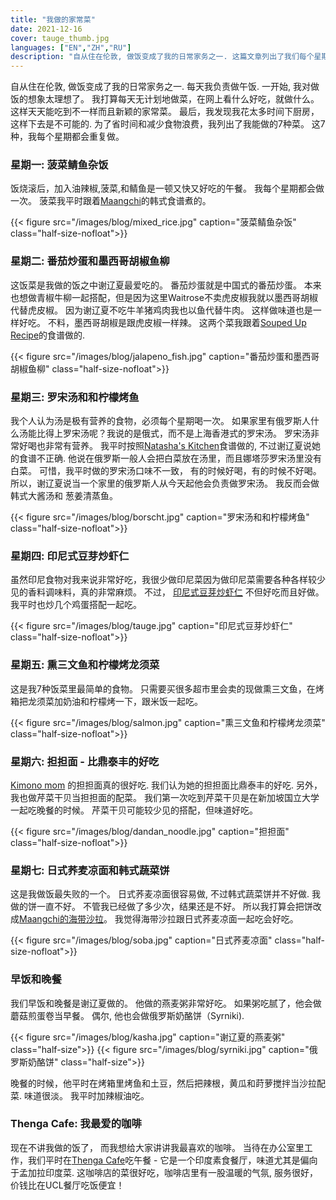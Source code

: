 ```yaml
---
title: "我做的家常菜"
date: 2021-12-16
cover: tauge_thumb.jpg
languages: ["EN","ZH","RU"]
description: "自从住在伦敦, 做饭变成了我的日常家务之一. 这篇文章列出了我们每个星期自己做的家常菜"
---
```


自从住在伦敦, 做饭变成了我的日常家务之一. 每天我负责做午饭. 一开始, 我对做饭的想象太理想了。 我打算每天无计划地做菜，在网上看什么好吃，就做什么。 这样天天能吃到不一样而且新颖的家常菜。 最后，我发现我花太多时间下厨房，这样下去是不可能的. 为了省时间和减少食物浪费，我列出了我能做的7种菜。 这7种，我每个星期都会重复做。

### 星期一: 菠菜鲭鱼杂饭
饭烧滚后，加入油辣椒,菠菜,和鲭鱼是一顿又快又好吃的午餐。 我每个星期都会做一次。 菠菜我平时跟着[Maangchi](https://www.maangchi.com/)的韩式食谱煮的。

{{< figure src="/images/blog/mixed_rice.jpg" caption="菠菜鲭鱼杂饭" class="half-size-nofloat">}}

### 星期二: 番茄炒蛋和墨西哥胡椒鱼柳
这饭菜是我做的饭之中谢辽夏最爱吃的。 番茄炒蛋就是中国式的番茄炒蛋。 本来也想做青椒牛柳一起搭配，但是因为这里Waitrose不卖虎皮椒我就以墨西哥胡椒代替虎皮椒。 因为谢辽夏不吃牛羊猪鸡肉我也以鱼代替牛肉。 这样做味道也是一样好吃。 不料，墨西哥胡椒是跟虎皮椒一样辣。 这两个菜我跟着[Souped Up Recipe](https://soupeduprecipes.com/)的食谱做的.  

{{< figure src="/images/blog/jalapeno_fish.jpg" caption="番茄炒蛋和墨西哥胡椒鱼柳" class="half-size-nofloat">}}

### 星期三: 罗宋汤和和柠檬烤鱼
我个人认为汤是极有营养的食物，必须每个星期喝一次。 如果家里有俄罗斯人什么汤能比得上罗宋汤呢？我说的是俄式，而不是上海香港式的罗宋汤。 罗宋汤非常好喝也非常有营养。 我平时按照[Natasha's Kitchen](https://natashaskitchen.com/)食谱做的, 不过谢辽夏说她的食谱不正确. 他说在俄罗斯一般人会把白菜放在汤里，而且娜塔莎罗宋汤里没有白菜。 可惜，我平时做的罗宋汤口味不一致， 有的时候好喝，有的时候不好喝。 所以，谢辽夏说当一个家里的俄罗斯人从今天起他会负责做罗宋汤。 我反而会做韩式大酱汤和
葱姜清蒸鱼。

{{< figure src="/images/blog/borscht.jpg" caption="罗宋汤和和柠檬烤鱼" class="half-size-nofloat">}}

### 星期四: 印尼式豆芽炒虾仁
虽然印尼食物对我来说非常好吃，我很少做印尼菜因为做印尼菜需要各种各样较少见的香料调味料，真的非常麻烦。 不过， [印尼式豆芽炒虾仁](https://m.happyfresh.id/en/ranch-market-pondok-indah/recipes/tauge-cah-udang) 不但好吃而且好做。 我平时也炒几个鸡蛋搭配一起吃。

{{< figure src="/images/blog/tauge.jpg" caption="印尼式豆芽炒虾仁" class="half-size-nofloat">}}

### 星期五: 熏三文鱼和柠檬烤龙须菜
这是我7种饭菜里最简单的食物。 只需要买很多超市里会卖的现做熏三文鱼，在烤箱把龙须菜加奶油和柠檬烤一下，跟米饭一起吃。

{{< figure src="/images/blog/salmon.jpg" caption="熏三文鱼和柠檬烤龙须菜" class="half-size-nofloat">}}

### 星期六: 担担面 - 比鼎泰丰的好吃
[Kimono mom](https://www.youtube.com/channel/UCLLC4hipTYA1e-Rv-l31Z_w) 的担担面真的很好吃. 我们认为她的担担面比鼎泰丰的好吃. 另外，我也做芹菜干贝当担担面的配菜。 我们第一次吃到芹菜干贝是在新加坡国立大学一起吃晚餐的时候。 芹菜干贝可能较少见的搭配，但味道好吃。

{{< figure src="/images/blog/dandan_noodle.jpg" caption="担担面" class="half-size-nofloat">}}


### 星期七: 日式荞麦凉面和韩式蔬菜饼
这是我做饭最失败的一个。 日式荞麦凉面很容易做, 不过韩式蔬菜饼并不好做. 我做的饼一直不好。 不管我已经做了多少次，结果还是不好。 所以我打算会把饼改成[Maangchi的海带沙拉](https://www.maangchi.com/recipe/gim-muchim)。 我觉得海带沙拉跟日式荞麦凉面一起吃会好吃。

{{< figure src="/images/blog/soba.jpg" caption="日式荞麦凉面" class="half-size-nofloat">}}

### 早饭和晚餐
我们早饭和晚餐是谢辽夏做的。 他做的燕麦粥非常好吃。 如果粥吃腻了，他会做蘑菇煎蛋卷当早餐。 偶尔, 他也会做俄罗斯奶酪饼（Syrniki). 

{{< figure src="/images/blog/kasha.jpg" caption="谢辽夏的燕麦粥" class="half-size">}}
{{< figure src="/images/blog/syrniki.jpg" caption="俄罗斯奶酪饼" class="half-size">}}


晚餐的时候，他平时在烤箱里烤鱼和土豆，然后把辣根，黄瓜和莳萝搅拌当沙拉配菜. 味道很淡。 我平时加辣椒油吃。

### Thenga Cafe: 我最爱的咖啡 
现在不讲我做的饭了， 而我想给大家讲讲我最喜欢的咖啡。 当待在办公室里工作，我们平时在[Thenga Cafe](https://thengacafe.com/)吃午餐 - 它是一个印度素食餐厅，味道尤其是偏向于孟加拉印度菜. 这咖啡店的菜很好吃，咖啡店里有一股温暖的气氛, 服务很好，价钱比在UCL餐厅吃饭便宜！
